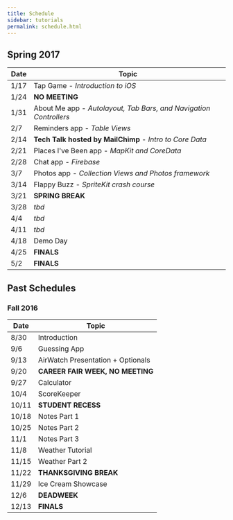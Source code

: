 ```yaml
---
title: Schedule
sidebar: tutorials
permalink: schedule.html
---
```


## Spring 2017

Date   | Topic
-------| -------------
1/17   | Tap Game - *Introduction to iOS*
1/24   | **NO MEETING**
1/31   | About Me app - *Autolayout, Tab Bars, and Navigation Controllers*
2/7    | Reminders app - *Table Views*
2/14   | **Tech Talk hosted by MailChimp** - *Intro to Core Data*
2/21   | Places I've Been app - *MapKit and CoreData*
2/28   | Chat app - *Firebase*
3/7    | Photos app - *Collection Views and Photos framework*
3/14   | Flappy Buzz - *SpriteKit crash course*
3/21   | **SPRING BREAK**
3/28   | *tbd*
4/4    | *tbd*
4/11   | *tbd*
4/18   | Demo Day
4/25   | **FINALS**
5/2    | **FINALS**


## Past Schedules

### Fall 2016

Date   | Topic
-------| -------------
8/30   | Introduction
9/6    | Guessing App
9/13   | AirWatch Presentation + Optionals
9/20   | **CAREER FAIR WEEK, NO MEETING**
9/27   | Calculator
10/4   | ScoreKeeper
10/11  | **STUDENT RECESS**
10/18  | Notes Part 1
10/25  | Notes Part 2
11/1   | Notes Part 3
11/8   | Weather Tutorial
11/15  | Weather Part 2
11/22  | **THANKSGIVING BREAK**
11/29  | Ice Cream Showcase
12/6   | **DEADWEEK**
12/13  | **FINALS**
